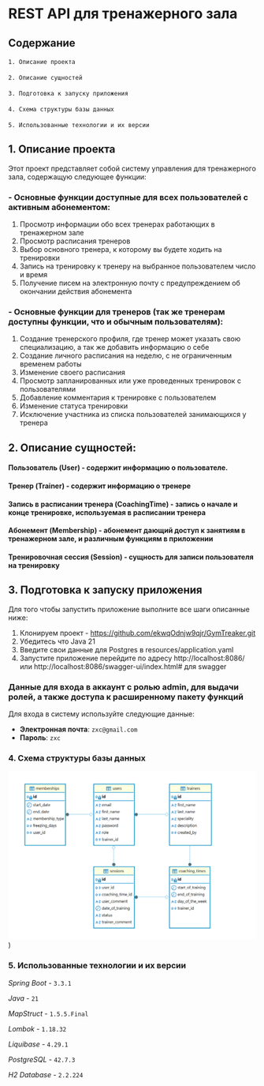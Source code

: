 # REST API для тренажерного зала

## Содержание

    1. Описание проекта

    2. Описание сущностей

    3. Подготовка к запуску приложения

    4. Схема структуры базы данных

    5. Использованные технологии и их версии


## 1. Описание проекта

Этот проект представляет собой систему управления для тренажерного зала, содержащую следующее функции:

### - Основные функции доступные для всех пользователей с активным абонементом:

1) Просмотр информации обо всех тренерах работающих в тренажерном зале
2) Просмотр расписания тренеров
3) Выбор основного тренера, к которому вы будете ходить на тренировки 
4) Запись на тренировку к тренеру на выбранное пользователем число и время
5) Получение писем на электронную почту с предупреждением об окончании действия абонемента

### - Основные функции для тренеров (так же тренерам доступны функции, что и обычным пользователям):

1) Создание тренерского профиля, где тренер может указать свою специализацию, а так же добавить информацию о себе  
2) Создание личного расписания на неделю, с не ограниченным временем работы
3) Изменение своего расписания
4) Просмотр запланированных или уже проведенных тренировок с пользователями
5) Добавление комментария к тренировке с пользователем
6) Изменение статуса тренировки
7) Исключение участника из списка пользователей занимающихся у тренера


## 2. Описание сущностей:

#### Пользователь (User) - содержит информацию о пользователе.
#### Тренер (Trainer) - содержит информацию о тренере
#### Запись в расписании тренера (CoachingTime) - запись о начале и конце тренировке, используемая в расписании тренера
#### Абонемент (Membership) - абонемент дающий доступ к занятиям в тренажерном зале, и различным функциям в приложении 
#### Тренировочная сессия (Session) - сущность для записи пользователя на тренировку 


## 3. Подготовка к запуску приложения
Для того чтобы запустить приложение выполните все шаги описанные ниже:

1. Клонируем проект - https://github.com/ekwqOdnjw9qjr/GymTreaker.git
2. Убедитесь что Java 21
3. Введите свои  данные для Postgres в resources/application.yaml
4. Запустите приложение перейдите по адресу http://localhost:8086/ или http://localhost:8086/swagger-ui/index.html# для swagger

### Данные для входа в аккаунт с ролью admin, для выдачи ролей, а также доступа к расширенному пакету функций
Для входа в систему используйте следующие данные:
- **Электронная почта**: `zxc@gmail.com`
- **Пароль**: `zxc`

### 4. Схема структуры базы данных

![img.png](img.png))

### 5. Использованные технологии и их версии

*Spring Boot* - `3.3.1`

*Java* - `21`

*MapStruct* - `1.5.5.Final`

*Lombok* - `1.18.32`

*Liquibase* -  `4.29.1`

*PostgreSQL* - `42.7.3`

*H2 Database* - `2.2.224`




